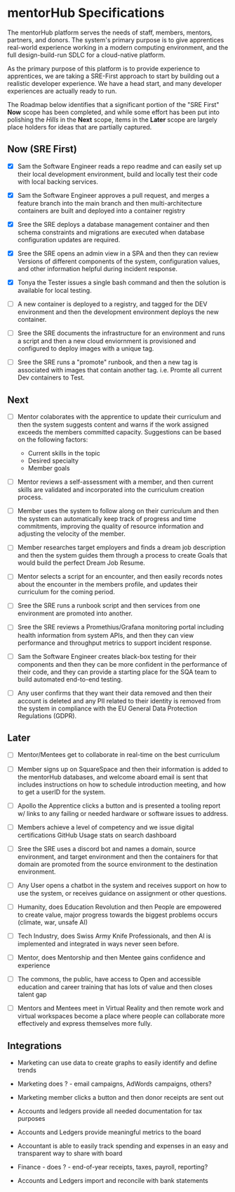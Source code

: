# mentorHub Specifications

The mentorHub platform serves the needs of staff, members, mentors, partners, and donors. The system's primary purpose is to give apprentices real-world experience working in a modern computing environment, and the full design-build-run SDLC for a cloud-native platform.

As the primary purpose of this platform is to provide experience to apprentices, we are taking a SRE-First approach to start by building out a realistic developer experience. We have a head start, and many developer experiences are actually ready to run.

The Roadmap below identifies that a significant portion of the "SRE First" **Now** scope has been completed, and while some effort has been put into polishing the *Hills* in the **Next** scope, items in the **Later** scope are largely place holders for ideas that are partially captured.

## Now (SRE First)

- [x] Sam the Software Engineer reads a repo readme and can easily set up their local development environment, build and locally test their code with local backing services.

- [x] Sam the Software Engineer approves a pull request, and merges a feature branch into the main branch and then multi-architecture containers are built and deployed into a container registry
- [x] Sree the SRE deploys a database management container and then schema constraints and migrations are executed when database configuration updates are required.
- [x] Sree the SRE opens an admin view in a SPA and then they can review Versions of different components of the system, configuration values, and other information helpful during incident response.
- [x] Tonya the Tester issues a single bash command and then the solution is available for local testing.
- [ ] A new container is deployed to a registry, and tagged for the DEV environment and then the development environment deploys the new container.
- [ ] Sree the SRE documents the infrastructure for an environment and runs a script and then a new cloud enviornment is provisioned and configured to deploy images with a unique tag.
- [ ] Sree the SRE runs a "promote" runbook, and then a new tag is associated with images that contain another tag. i.e. Promte all current Dev containers to Test.

## Next

- [ ] Mentor colaborates with the apprentice to update their curriculum and then the system suggests content and warns if the work assigned exceeds the members committed capacity. Suggestions can be based on the following factors:
  - Current skills in the topic
  - Desired specialty
  - Member goals

- [ ] Mentor reviews a self-assessment with a member, and then current skills are validated and incorporated into the curriculum creation process.

- [ ] Member uses the system to follow along on their curriculum and then the system can automatically keep track of progress and time commitments, improving the quality of resource information and adjusting the velocity of the member.

- [ ] Member researches target employers and finds a dream job description and then the system guides them through a process to create Goals that would build the perfect Dream Job Resume.

- [ ] Mentor selects a script for an encounter, and then easily records notes about the encounter in the members profile, and updates their curriculum for the coming period.

- [ ] Sree the SRE runs a runbook script and then services from one environment are promoted into another.

- [ ] Sree the SRE reviews a Promethius/Grafana monitoring portal including health information from system APIs, and then they can view performance and throughput metrics to support incident response.

- [ ] Sam the Software Engineer creates black-box testing for their components and then they can be more confident in the performance of their code, and they can provide a starting place for the SQA team to build automated end-to-end testing.

- [ ] Any user confirms that they want their data removed and then their account is deleted and any PII related to their identity is removed from the system in compliance with the EU General Data Protection Regulations (GDPR).

## Later

- [ ] Mentor/Mentees get to collaborate in real-time on the best curriculum

- [ ] Member signs up on SquareSpace and then their information is added to the mentorHub databases, and welcome aboard email is sent that includes instructions on how to schedule introduction meeting, and how to get a userID for the system.

- [ ] Apollo the Apprentice clicks a button and is presented a tooling report w/ links to any failing or needed hardware or software issues to address.

- [ ] Members achieve a level of competency and we issue digital certifications
GitHub Usage stats on search dashboard

- [ ] Sree the SRE uses a discord bot and names a domain, source environment, and target environment and then the containers for that domain are promoted from the source environment  to the destination environment.

- [ ] Any User opens a chatbot in the system and receives support on how to use the system, or receives guidance on assignment or other questions.

- [ ] Humanity, does Education Revolution and then People are empowered to create value, major progress towards the biggest problems occurs (climate, war, unsafe AI)

- [ ] Tech Industry, does Swiss Army Knife Professionals, and then AI is implemented and integrated in ways never seen before.

- [ ] Mentor, does Mentorship and then Mentee gains confidence and experience

- [ ] The commons, the public, have access to Open and accessible education and career training that has lots of value and then closes talent gap

- [ ] Mentors and Mentees meet in Virtual Reality and then remote work and virtual workspaces become a place where people can collaborate more effectively and express themselves more fully.

## Integrations

- Marketing can use data to create graphs to easily identify and define trends
- Marketing does ? - email campaigns, AdWords campaigns, others?
- Marketing member clicks a button and then donor receipts are sent out

- Accounts and ledgers provide all needed documentation for tax purposes
- Accounts and Ledgers provide meaningful metrics to the board
- Accountant is able to easily track spending and expenses in an easy and transparent way to share with board
- Finance - does ? - end-of-year receipts, taxes, payroll, reporting?
- Accounts and Ledgers import and reconcile with bank statements
